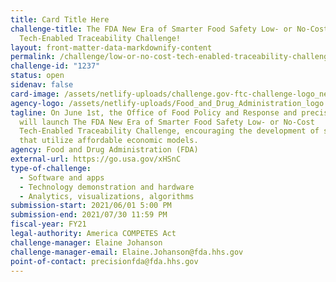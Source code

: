 ```yaml
---
title: Card Title Here
challenge-title: The FDA New Era of Smarter Food Safety Low- or No-Cost
  Tech-Enabled Traceability Challenge!
layout: front-matter-data-markdownify-content
permalink: /challenge/low-or-no-cost-tech-enabled-traceability-challenge/
challenge-id: "1237"
status: open
sidenav: false
card-image: /assets/netlify-uploads/challenge.gov-ftc-challenge-logo_new.png
agency-logo: /assets/netlify-uploads/Food_and_Drug_Administration_logo.png
tagline: On June 1st, the Office of Food Policy and Response and precisionFDA
  will launch The FDA New Era of Smarter Food Safety Low- or No-Cost
  Tech-Enabled Traceability Challenge, encouraging the development of solutions
  that utilize affordable economic models.
agency: Food and Drug Administration (FDA)
external-url: https://go.usa.gov/xHSnC
type-of-challenge:
  - Software and apps
  - Technology demonstration and hardware
  - Analytics, visualizations, algorithms
submission-start: 2021/06/01 5:00 PM
submission-end: 2021/07/30 11:59 PM
fiscal-year: FY21
legal-authority: America COMPETES Act
challenge-manager: Elaine Johanson
challenge-manager-email: Elaine.Johanson@fda.hhs.gov
point-of-contact: precisionfda@fda.hhs.gov
---
```

